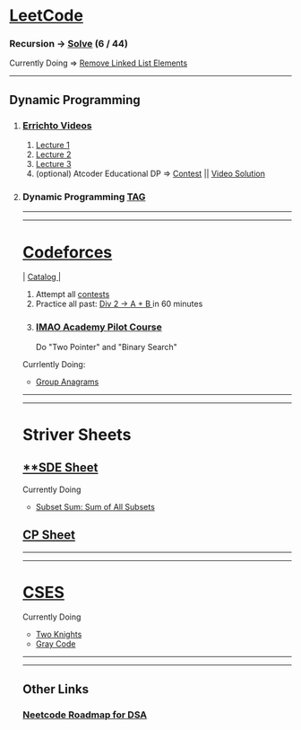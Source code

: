 # <a href="https://www.leetcode.com">LeetCode</a>
### Recursion -> <a href="https://leetcode.com/tag/recursion/">Solve</a> (6 / 44)

Currently Doing => <a href="https://leetcode.com/problems/remove-linked-list-elements/">Remove Linked List Elements</a>
<hr>

## Dynamic Programming
<ol>
<li>

### <a href="https://www.youtube.com/@Errichto">Errichto Videos</a>

<ol>
<li><a href="https://www.youtube.com/watch?v=YBSt1jYwVfU">Lecture 1</a></li>
<li><a href="https://www.youtube.com/watch?v=1mtvm2ubHCY">Lecture 2</a></li>
<li><a href="https://www.youtube.com/watch?v=pwpOC1dph6U">Lecture 3</a></li>
<li>(optional) Atcoder Educational DP => <a href="https://atcoder.jp/contests/dp">Contest</a> || <a href="https://www.youtube.com/watch?v=FAQxdm0bTaw">Video Solution</a></li>
</ol>
</li>
<li> 

### Dynamic Programming <a href="https://leetcode.com/tag/dynamic-programming/">TAG</a>

<hr><hr>

# <a href="">Codeforces</a>
|   <a href="https://codeforces.com/catalog">   Catalog     </a>    |
<ol>
<li> Attempt all <a href="https://codeforces.com/contests">contests</a> </li>
<li>Practice all past: <a href="https://codeforces.com/contests?complete=true&filterTypes=div2&filterTypes=educational&filterRated=&filterTried=&filterSubstring="> Div 2 -> A + B </a> in 60 minutes </li>
<li> 

### <a href="https://codeforces.com/edu/course/2">IMAO Academy Pilot Course</a>
Do "Two Pointer" and "Binary Search"
</li>
</ol> 

Currlently Doing:
<ul>
<li> <a href="https://leetcode.com/problems/group-anagrams/description/">Group Anagrams</a></li>
</ul>

<hr><hr>

# Striver Sheets
## <a href="https://takeuforward.org/interviews/strivers-sde-sheet-top-coding-interview-problems/">**SDE Sheet</a>
Currently Doing
<ul>
<li> <a href="https://takeuforward.org/data-structure/subset-sum-sum-of-all-subsets/"> Subset Sum: Sum of All Subsets </a>
</li>
</ul>

## <a href="https://takeuforward.org/interview-experience/strivers-cp-sheet/">CP Sheet</a>

<hr><hr>

# <a href="https://cses.fi/problemset/">CSES</a>
Currently Doing
<ul>
<li><a href="https://cses.fi/problemset/task/1072"> Two Knights </a></li>
<li><a href="https://cses.fi/problemset/task/2205"> Gray Code </a></li>
</ul>

<hr><hr>

## Other Links
### <a href="https://neetcode.io/roadmap">Neetcode Roadmap for DSA</a>